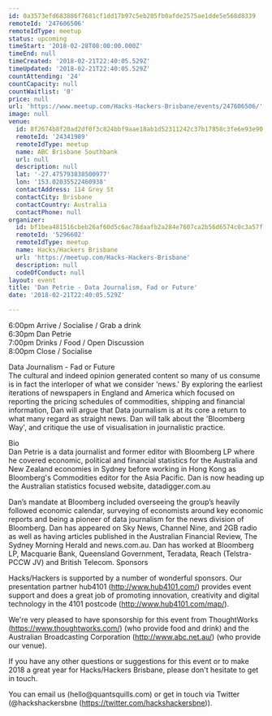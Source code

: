 ```yaml
---
id: 0a3573efd683886f7681cf1dd17b97c5eb205fb0afde2575ae1dde5e568d8339
remoteId: '247606506'
remoteIdType: meetup
status: upcoming
timeStart: '2018-02-28T08:00:00.000Z'
timeEnd: null
timeCreated: '2018-02-21T22:40:05.529Z'
timeUpdated: '2018-02-21T22:40:05.529Z'
countAttending: '24'
countCapacity: null
countWaitlist: '0'
price: null
url: 'https://www.meetup.com/Hacks-Hackers-Brisbane/events/247606506/'
image: null
venue:
  id: 8f2674b8f20ad2df0f3c824bbf9aae18ab1d52311242c37b17858c3fe6e93e90
  remoteId: '24341989'
  remoteIdType: meetup
  name: ABC Brisbane Southbank
  url: null
  description: null
  lat: '-27.475793838500977'
  lon: '153.02035522460938'
  contactAddress: 114 Grey St
  contactCity: Brisbane
  contactCountry: Australia
  contactPhone: null
organizer:
  id: bf1bea481516cbeb26af60d5c6ac78daafb2a284e7607ca2b56d6574c0c3a57f
  remoteId: '5296602'
  remoteIdType: meetup
  name: Hacks/Hackers Brisbane
  url: 'https://meetup.com/Hacks-Hackers-Brisbane'
  description: null
  codeOfConduct: null
layout: event
title: 'Dan Petrie - Data Journalism, Fad or Future'
date: '2018-02-21T22:40:05.529Z'

---
```

<p>6:00pm Arrive / Socialise / Grab a drink<br/>6:30pm Dan Petrie<br/>7:00pm Drinks / Food / Open Discussion<br/>8:00pm Close / Socialise</p> <p>Data Journalism - Fad or Future<br/>The cultural and indeed opinion generated content so many of us consume is in fact the interloper of what we consider 'news.' By exploring the earliest iterations of newspapers in England and America which focused on reporting the pricing schedules of commodities, shipping and financial information, Dan will argue that Data journalism is at its core a return to what many regard as straight news. Dan will talk about the 'Bloomberg Way', and critique the use of visualisation in journalistic practice.</p> <p>Bio<br/>Dan Petrie is a data journalist and former editor with Bloomberg LP where he covered economic, political and financial statistics for the Australia and New Zealand economies in Sydney before working in Hong Kong as Bloomberg's Commodities editor for the Asia Pacific. Dan is now heading up the Australian statistics focused website, datadigger.com.au</p> <p>Dan’s mandate at Bloomberg included overseeing the group’s heavily followed economic calendar, surveying of economists around key economic reports and being a pioneer of data journalism for the news division of Bloomberg. Dan has appeared on Sky News, Channel Nine, and 2GB radio as well as having articles published in the Australian Financial Review, The Sydney Morning Herald and news.com.au. Dan has worked at Bloomberg LP, Macquarie Bank, Queensland Government, Teradata, Reach (Telstra-PCCW JV) and British Telecom. Sponsors</p> <p>Hacks/Hackers is supported by a number of wonderful sponsors. Our presentation partner hub4101 (<a href="http://www.hub4101.com/" class="linkified">http://www.hub4101.com/</a>) provides event support and does a great job of promoting innovation, creativity and digital technology in the 4101 postcode (<a href="http://www.hub4101.com/map/" class="linkified">http://www.hub4101.com/map/</a>).</p> <p>We're very pleased to have sponsorship for this event from ThoughtWorks (<a href="https://www.thoughtworks.com/" class="linkified">https://www.thoughtworks.com/</a>) (who provide food and drink) and the Australian Broadcasting Corporation (<a href="http://www.abc.net.au/" class="linkified">http://www.abc.net.au/</a>) (who provide our venue).</p> <p>If you have any other questions or suggestions for this event or to make 2018 a great year for Hacks/Hackers Brisbane, please don't hesitate to get in touch.</p> <p>You can email us (hello@quantsquills.com) or get in touch via Twitter (@hackshackersbne (<a href="https://twitter.com/hackshackersbne" class="linkified">https://twitter.com/hackshackersbne</a>)).</p>
